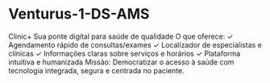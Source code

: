 # Venturus-1-DS-AMS
Clinic+ Sua ponte digital para saúde de qualidade O que oferece: ✓ Agendamento rápido de consultas/exames ✓ Localizador de especialistas e clínicas ✓ Informações claras sobre serviços e horários ✓ Plataforma intuitiva e humanizada Missão: Democratizar o acesso à saúde com tecnologia integrada, segura e centrada no paciente.
